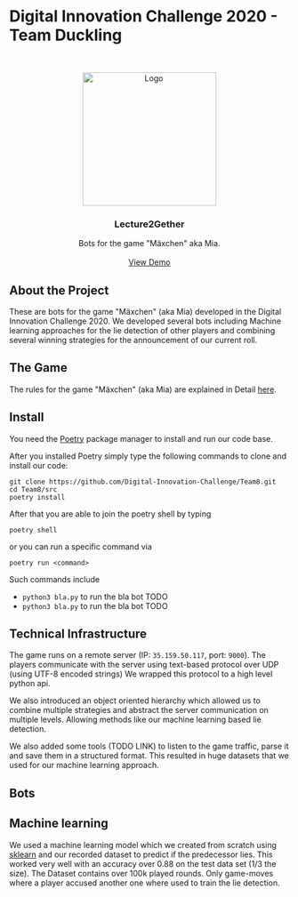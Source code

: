 # Digital Innovation Challenge 2020 - Team Duckling 
<!-- PROJECT LOGO -->
<br />
<p align="center">
  <img src="https://user-images.githubusercontent.com/62751653/94692773-3b6ac300-0333-11eb-97f3-e245963fea74.jpg" alt="Logo" width="240" height="240">
<h3 align="center">Lecture2Gether</h3>
  <p align="center">
    Bots for the game "Mäxchen" aka Mia.
    <br />
    <br />
    <a href="https://lecture2gether.eu">View Demo</a> <!--TODO DEMO VERLINKEN-->
  </p>
</p>

## About the Project

These are bots for the game "Mäxchen" (aka Mia) developed in the Digital Innovation Challenge 2020. We developed several bots including Machine learning approaches for the lie detection of other players and combining several winning strategies for the announcement of our current roll.

## The Game

The rules for the game "Mäxchen" (aka Mia) are explained in Detail [here](https://en.wikipedia.org/wiki/Mia_(game)).

## Install
You need the [Poetry](https://python-poetry.org/) package manager to install and run our code base.

After you installed Poetry simply type the following commands to clone and install our code:

```
git clone https://github.com/Digital-Innovation-Challenge/Team8.git
cd Team8/src
poetry install
```

After that you are able to join the poetry shell by typing
```
poetry shell
```
or you can run a specific command via
```
poetry run <command>
```

Such commands include

- `python3 bla.py` to run the bla bot TODO
- `python3 bla.py` to run the bla bot TODO


## Technical Infrastructure
The game runs on a remote server (IP: `35.159.50.117`, port: `9000`). 
The players communicate with the server using text-based protocol over UDP (using UTF-8 encoded strings)
We wrapped this protocol to a high level python api.

We also introduced an object oriented hierarchy which allowed us to combine multiple strategies and abstract the server communication on multiple levels. 
Allowing methods like our machine learning based lie detection.

We also added some tools (TODO LINK) to listen to the game traffic, parse it and save them in a structured format. 
This resulted in huge datasets that we used for our machine learning approach.

## Bots


## Machine learning
We used a machine learning model which we created from scratch using [sklearn](https://scikit-learn.org/stable/) and our recorded dataset to predict if the predecessor lies. This worked very well with an accuracy over 0.88 on the test data set (1/3 the size).
The Dataset contains over 100k played rounds. Only game-moves where a player accused another one where used to train the lie detection.  
